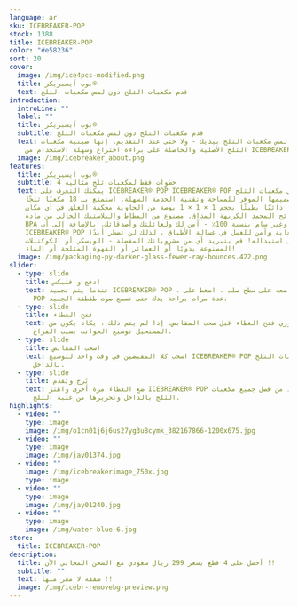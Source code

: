 ```yaml
---
language: ar
sku: ICEBREAKER-POP
stock: 1388
title: ICEBREAKER-POP
color: "#e58236"
sort: 20
cover:
  image: /img/ice4pcs-modified.png
  title: بوب آيسبريكر®
  text: قدم مكعبات الثلج دون لمس مكعبات الثلج
introduction:
  introLine: ""
  label: ""
  title: بوب آيسبريكر®
  subtitle: قدم مكعبات الثلج دون لمس مكعبات الثلج
  text: لا مزيد من لمس مكعبات الثلج بيديك - ولا حتى عند التقديم. إنها صينية مكعبات
    الثلج الأصلية والحاصلة على براءة اختراع وسهلة الاستخدام من ICEBREAKER®
  image: /img/icebreaker_about.png
features:
  title: بوب آيسبريكر®
  subtitle: 4 خطوات فقط لمكعبات ثلج مثالية
  text: يمكنك التعرف على ICEBREAKER® POP ICEBREAKER® POP من صواني مكعبات الثلج
    بتصميمها الموفر للمساحة وتقنية الخدمة السهلة. استمتع بـ 18 مكعبًا ثلجًا
    كبيرًا ذائبًا بطيئًا بحجم 1 × 1 × 1 بوصة من الحاوية محكمة الغلق في أي مكان
    دون روائح المجمد الكريهة المذاق. مصنوع من المطاط والبلاستيك الخالي من مادة
    BPA وغير سام بنسبة 100٪ - آمن لك ولعائلتك وأصدقائك. بالإضافة إلى أن
    ICEBREAKER® POP متين للغاية وآمن للغسل في غسالة الأطباق ، لذلك لن تضطر أبدًا
    إلى استبداله! قم بتبريد أي من مشروباتك المفضلة - الويسكي أو الكوكتيلات
    المصنوعة يدويًا أو العصائر أو القهوة المثلجة أو الماء!
  image: /img/packaging-py-darker-glass-fewer-ray-bounces.422.png
slider:
  - type: slide
    title: ادفع و فليكس
    text: عندما يتم تجميد ICEBREAKER® POP ، ضعه على سطح صلب ، اضغط على ICEBREAKER®
      POP عدة مرات براحة يدك حتى تسمع صوت طقطقة الجليد.
  - type: slide
    title: فتح الغطاء
    text: من الضروري فتح الغطاء قبل سحب المقابض. إذا لم يتم ذلك ، يكاد يكون من
      المستحيل توسيع الجوانب بسبب الفراغ.
  - type: slide
    title: اسحب المقابض
    text: اسحب كلا المقبضين في وقت واحد لتوسيع ICEBREAKER® POP وتحرير مكعبات الثلج
      بالداخل.
  - type: slide
    title: يُرج ويُقدم
    text: ضع الغطاء مرة أخرى واهتز ICEBREAKER® POP جيدًا للتأكد من فصل جميع مكعبات
      الثلج بالداخل وتحريرها من علبة الثلج.
highlights:
  - video: ""
    type: image
    image: /img/o1cn01j6j6us27yg3u8cymk_382167866-1200x675.jpg
  - video: ""
    type: image
    image: /img/jay01374.jpg
  - video: ""
    image: /img/icebreakerimage_750x.jpg
    type: image
  - video: ""
    type: image
    image: /img/jay01240.jpg
  - video: ""
    type: image
    image: /img/water-blue-6.jpg
store:
  title: ICEBREAKER-POP
description:
  title: أحصل على 4 قطع بسعر 299 ريال سعودي مع الشحن المجاني الآن !!
  subtitle: ""
  text: صفقة لا مفر منها !!
  image: /img/icebr-removebg-preview.png
---
```

